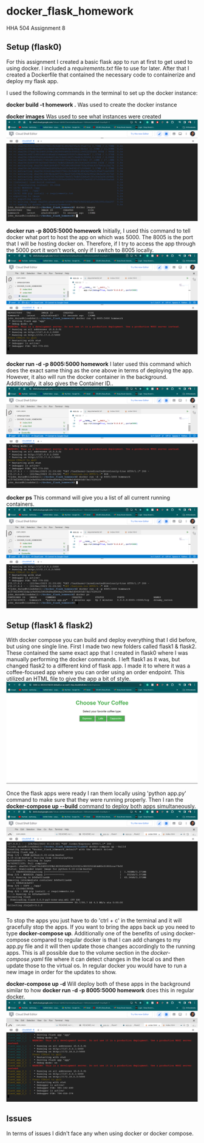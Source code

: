 # docker_flask_homework
HHA 504 Assignment 8

## Setup (flask0)
For this assignment I created a basic flask app to run at first to get used to using docker. I included a _requirements.txt_ file to use for later. After that I created a Dockerfile that contained the necessary code to containerize and deploy my flask app. 

I used the following commands in the terminal to set up the docker instance: 

__docker build -t homework .__ 
Was used to create the docker instance

__docker images__
Was used to see what instances were created 
![Docker images and instance setup](screenshots/Docker%20images%20and%20instance%20set%20up.png)

__docker run -p 8005:5000 homework__
Initially, I used this command to tell docker what port to host the app on which was 5000. The 8005 is the port that I will be hosting docker on. Therefore, if I try to access the app through the 5000 port it won't work, only if I switch to 8005 locally.
![Dockerization of app](screenshots/Dockerization%20of%20app.png)

__docker run -d -p 8005:5000 homework__ 
I later used this command which does the exact same thing as the one above in terms of deploying the app. However, it also will run the docker container in the background. Additionally, it also gives the Container ID.. 
![Container ID](screenshots/Container%20ID.png)

__docker ps__ 
This command will give you a list of all current running containers.
![List of all running containers](screenshots/list%20of%20all%20running%20containers.png)

## Setup (flask1 & flask2)

With docker compose you can build and deploy everything that I did before, but using one single line. First I made two new folders called flask1 & flask2. These contained the same exact app that I created in flask0 where I was manually performing the docker commands. I left flask1 as it was, but changed flask2 to a different kind of flask app. I made it to where it was a coffee-focused app where you can order using an order endpoint. This utilized an HTML file to give the app a bit of style.
![flask2](screenshots/flask2.png)

Once the flask apps were ready I ran them locally using 'python app.py' command to make sure that they were running properly. Then I ran the __docker-compose up --build__ command to deploy both apps simultaneously. 
![docker-compose up --build](screenshots/docker-compose%20up%20--build.png)

To stop the apps you just have to do 'ctrl + c' in the terminal and it will gracefully stop the apps. If you want to bring the apps back up you need to type __docker-compose up__. Additionally one of the benefits of using docker-compose compared to regular docker is that I can add changes to my app.py file and it will then update those changes accordingly to the running apps. This is all possible due to the volume section in the _docker-compose.yaml_ file where it can detect changes in the local os and then update those to the virtual os. In regular docker you would have to run a new image in order for the updates to show.

__docker-compose up -d__ Will deploy both of these apps in the background similar to how __docker run -d -p 8005:5000 homework__ does this in regular docker. 
![Simultaneous App Deployment](screenshots/Simultaneous%20App%20Deployment.png)

## Issues

In terms of issues I didn't face any when using docker or docker compose. 

